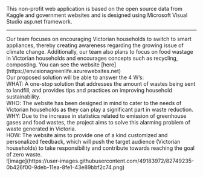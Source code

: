 This non-profit web application is based on the open source data from Kaggle and government websites and is designed using Microsoft Visual Studio asp.net framework. 
<hr>
Our team focuses on encouraging Victorian households to switch to smart appliances, thereby creating awareness regarding the growing issue of climate change. Additionally, our team also plans to focus on food wastage in Victorian households and encourages concepts such as recycling, composting. You can see the website [here](https://envisionagreenlife.azurewebsites.net)
<br>
Our proposed solution will be able to answer the 4 W’s:<br>
WHAT: A one-stop solution that addresses the amount of wastes being sent to landfill, and provides tips and practices on improving household sustainability.<br>
WHO: The website has been designed in mind to cater to the needs of Victorian households as they can play a significant part in waste reduction.<br>
WHY: Due to the increase in statistics related to emission of greenhouse gases and food wastes, the project aims to solve this alarming problem of waste generated in Victoria.<Br>
HOW: The website aims to provide one of a kind customized and personalized feedback, which will push the target audience (Victorian households) to take responsibility and contribute towards reaching the goal of zero waste.<br>
![image](https://user-images.githubusercontent.com/49183972/82749235-0b426f00-9deb-11ea-8fe1-43e89bbf2c74.png)
